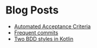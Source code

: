 # Blog Posts

* [Automated Acceptance Criteria](automated-acceptance-criteria.html)
* [Frequent commits](frequent-commits.html)
* [Two BDD styles in Kotlin](two-bdd-styles-in-kotlin.html)
